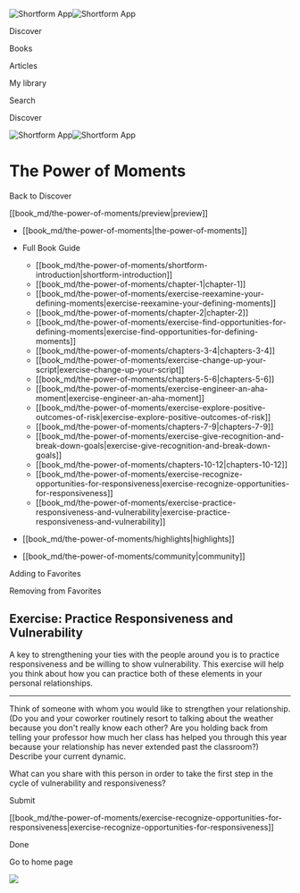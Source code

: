 ![Shortform App](/img/logo.36a2399e.svg)![Shortform App](/img/logo-dark.70c1b072.svg)

Discover

Books

Articles

My library

Search

Discover

![Shortform App](/img/logo.36a2399e.svg)![Shortform App](/img/logo-dark.70c1b072.svg)

# The Power of Moments

Back to Discover

[[book_md/the-power-of-moments/preview|preview]]

  * [[book_md/the-power-of-moments|the-power-of-moments]]
  * Full Book Guide

    * [[book_md/the-power-of-moments/shortform-introduction|shortform-introduction]]
    * [[book_md/the-power-of-moments/chapter-1|chapter-1]]
    * [[book_md/the-power-of-moments/exercise-reexamine-your-defining-moments|exercise-reexamine-your-defining-moments]]
    * [[book_md/the-power-of-moments/chapter-2|chapter-2]]
    * [[book_md/the-power-of-moments/exercise-find-opportunities-for-defining-moments|exercise-find-opportunities-for-defining-moments]]
    * [[book_md/the-power-of-moments/chapters-3-4|chapters-3-4]]
    * [[book_md/the-power-of-moments/exercise-change-up-your-script|exercise-change-up-your-script]]
    * [[book_md/the-power-of-moments/chapters-5-6|chapters-5-6]]
    * [[book_md/the-power-of-moments/exercise-engineer-an-aha-moment|exercise-engineer-an-aha-moment]]
    * [[book_md/the-power-of-moments/exercise-explore-positive-outcomes-of-risk|exercise-explore-positive-outcomes-of-risk]]
    * [[book_md/the-power-of-moments/chapters-7-9|chapters-7-9]]
    * [[book_md/the-power-of-moments/exercise-give-recognition-and-break-down-goals|exercise-give-recognition-and-break-down-goals]]
    * [[book_md/the-power-of-moments/chapters-10-12|chapters-10-12]]
    * [[book_md/the-power-of-moments/exercise-recognize-opportunities-for-responsiveness|exercise-recognize-opportunities-for-responsiveness]]
    * [[book_md/the-power-of-moments/exercise-practice-responsiveness-and-vulnerability|exercise-practice-responsiveness-and-vulnerability]]
  * [[book_md/the-power-of-moments/highlights|highlights]]
  * [[book_md/the-power-of-moments/community|community]]



Adding to Favorites 

Removing from Favorites 

## Exercise: Practice Responsiveness and Vulnerability

A key to strengthening your ties with the people around you is to practice responsiveness and be willing to show vulnerability. This exercise will help you think about how you can practice both of these elements in your personal relationships.

* * *

Think of someone with whom you would like to strengthen your relationship. (Do you and your coworker routinely resort to talking about the weather because you don't really know each other? Are you holding back from telling your professor how much her class has helped you through this year because your relationship has never extended past the classroom?) Describe your current dynamic.

What can you share with this person in order to take the first step in the cycle of vulnerability and responsiveness?

Submit 

[[book_md/the-power-of-moments/exercise-recognize-opportunities-for-responsiveness|exercise-recognize-opportunities-for-responsiveness]]

Done

Go to home page 

![](https://bat.bing.com/action/0?ti=56018282&Ver=2&mid=9646f9ec-e659-4afa-838e-c7aef5b4d472&sid=1711133063fa11eebdec89a8b8ae3bbc&vid=171147a063fa11eea7440fcfeb230d96&vids=0&msclkid=N&pi=0&lg=en-US&sw=800&sh=600&sc=24&nwd=1&tl=Shortform%20%7C%20Book&p=https%3A%2F%2Fwww.shortform.com%2Fapp%2Fbook%2Fthe-power-of-moments%2Fexercise-practice-responsiveness-and-vulnerability&r=&lt=467&evt=pageLoad&sv=1&rn=430084)
